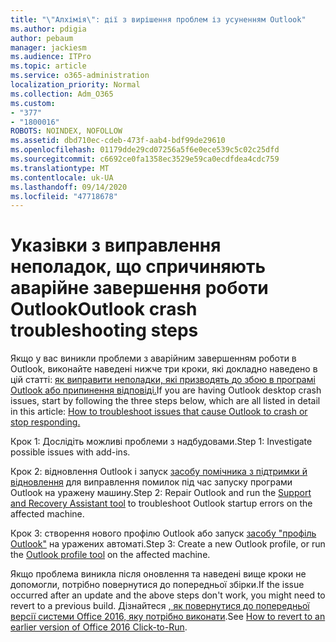```yaml
---
title: "\"Алхімія\": дії з вирішення проблем із усуненням Outlook"
ms.author: pdigia
author: pebaum
manager: jackiesm
ms.audience: ITPro
ms.topic: article
ms.service: o365-administration
localization_priority: Normal
ms.collection: Adm_O365
ms.custom:
- "377"
- "1800016"
ROBOTS: NOINDEX, NOFOLLOW
ms.assetid: dbd710ec-cdeb-473f-aab4-bdf99de29610
ms.openlocfilehash: 01179dde29cd07256a5f6e0ece539c5c02c25dfd
ms.sourcegitcommit: c6692ce0fa1358ec3529e59ca0ecdfdea4cdc759
ms.translationtype: MT
ms.contentlocale: uk-UA
ms.lasthandoff: 09/14/2020
ms.locfileid: "47718678"
---
```

# <a name="outlook-crash-troubleshooting-steps"></a><span data-ttu-id="11821-102">Указівки з виправлення неполадок, що спричиняють аварійне завершення роботи Outlook</span><span class="sxs-lookup"><span data-stu-id="11821-102">Outlook crash troubleshooting steps</span></span>

<span data-ttu-id="11821-103">Якщо у вас виникли проблеми з аварійним завершенням роботи в Outlook, виконайте наведені нижче три кроки, які докладно наведено в цій статті: [як виправити неполадки, які призводять до збою в програмі Outlook або припинення відповіді.](https://docs.microsoft.com/exchange/troubleshoot/outlook-crashes/crash-issues)</span><span class="sxs-lookup"><span data-stu-id="11821-103">If you are having Outlook desktop crash issues, start by following the three steps below, which are all listed in detail in this article: [How to troubleshoot issues that cause Outlook to crash or stop responding.](https://docs.microsoft.com/exchange/troubleshoot/outlook-crashes/crash-issues)</span></span>
  
<span data-ttu-id="11821-104">Крок 1: Дослідіть можливі проблеми з надбудовами.</span><span class="sxs-lookup"><span data-stu-id="11821-104">Step 1: Investigate possible issues with add-ins.</span></span>
  
<span data-ttu-id="11821-105">Крок 2: відновлення Outlook і запуск [засобу помічника з підтримки й відновлення](https://aka.ms/SaRA-OutlookWontStart) для виправлення помилок під час запуску програми Outlook на уражену машину.</span><span class="sxs-lookup"><span data-stu-id="11821-105">Step 2: Repair Outlook and run the [Support and Recovery Assistant tool](https://aka.ms/SaRA-OutlookWontStart) to troubleshoot Outlook startup errors on the affected machine.</span></span>
  
<span data-ttu-id="11821-106">Крок 3: створення нового профілю Outlook або запуск [засобу "профіль Outlook"](https://aka.ms/SaRA-OutlookSetupProfile) на уражених автоматі.</span><span class="sxs-lookup"><span data-stu-id="11821-106">Step 3: Create a new Outlook profile, or run the [Outlook profile tool](https://aka.ms/SaRA-OutlookSetupProfile) on the affected machine.</span></span>
  
<span data-ttu-id="11821-107">Якщо проблема виникла після оновлення та наведені вище кроки не допомогли, потрібно повернутися до попередньої збірки.</span><span class="sxs-lookup"><span data-stu-id="11821-107">If the issue occurred after an update and the above steps don't work, you might need to revert to a previous build.</span></span> <span data-ttu-id="11821-108">Дізнайтеся [, як повернутися до попередньої версії системи Office 2016, яку потрібно виконати](https://support.microsoft.com/help/2770432).</span><span class="sxs-lookup"><span data-stu-id="11821-108">See [How to revert to an earlier version of Office 2016 Click-to-Run](https://support.microsoft.com/help/2770432).</span></span>
  